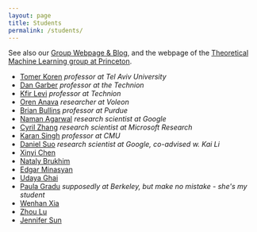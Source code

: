 ```yaml
---
layout: page
title: Students
permalink: /students/
---
```


See also our [Group Webpage & Blog](https://www.minregret.com), and the webpage of the [Theoretical Machine Learning group at Princeton](https://mltheory.cs.princeton.edu/).

- [Tomer Koren](https://tomerkoren.github.io/) *professor at Tel Aviv University*
- [Dan Garber](https://dangar.net.technion.ac.il/) *professor at the Technion*
- [Kfir Levi](https://kfiryehud.wixsite.com/kfir-y-levy) *professor at Technion*
- [Oren Anava](https://www.linkedin.com/in/oren-anava-ba97954b/) *researcher at Voleon*
- [Brian Bullins](https://bbullins.github.io/) *professor at Purdue*
- [Naman Agarwal](https://naman33k.github.io/) *research scientist at Google*
- [Cyril Zhang](https://cyrilzhang.com/) *research scientist at Microsoft Research*
- [Karan Singh](https://i-am-karan-singh.github.io/) *professor at CMU*
- [Daniel Suo](https://www.danielsuo.com/) *research scientist at Google, co-advised w. Kai Li*
- [Xinyi Chen](https://xinyi.github.io/)
- [Nataly Brukhim](https://www.cs.princeton.edu/~nbrukhim/)
- [Edgar Minasyan](https://minasyan.github.io/)
- [Udaya Ghai](https://www.cs.princeton.edu/~ughai/)
- [Paula Gradu](https://paula-gradu.github.io/) *supposedly at Berkeley, but make no mistake - she's my student*
- [Wenhan Xia](https://ece.princeton.edu/people/wenhan-xia)
- [Zhou Lu](https://scholar.google.com/citations?user=17_nX_kAAAAJ&hl)
- [Jennifer Sun](https://orfe.princeton.edu/people/jennifer-sun)
